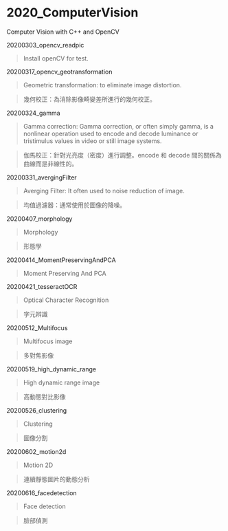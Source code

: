 # 2020_ComputerVision
Computer Vision with C++ and OpenCV

20200303_opencv_readpic
> Install openCV for test.

20200317_opencv_geotransformation
  > Geometric transformation: to eliminate image distortion.
  
  > 幾何校正：為消除影像畸變差所進行的幾何校正。

20200324_gamma
  > Gamma correction: Gamma correction, or often simply gamma, is a nonlinear operation used to encode and decode luminance or tristimulus values in video or still image systems.
  
  > 伽馬校正：針對光亮度（密度）進行調整。encode 和 decode 間的關係為曲線而是非線性的。

20200331_avergingFilter
  > Averging Filter: It often used to noise reduction of image.
  
  > 均值過濾器：通常使用於圖像的降噪。

20200407_morphology
  > Morphology
  
  > 形態學

20200414_MomentPreservingAndPCA
  > Moment Preserving And PCA

20200421_tesseractOCR
  > Optical Character Recognition

  > 字元辨識

20200512_Multifocus
  > Multifocus image

  > 多對焦影像

20200519_high_dynamic_range
  > High dynamic range image

  > 高動態對比影像

20200526_clustering
  > Clustering

  > 圖像分割

20200602_motion2d
  > Motion 2D

  > 連續靜態圖片的動態分析

20200616_facedetection
  > Face detection

  > 臉部偵測

